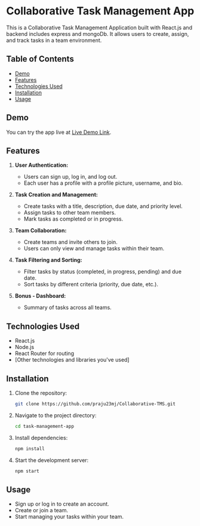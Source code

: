 # Collaborative Task Management App

This is a Collaborative Task Management Application built with React.js and backend includes express and mongoDb. It allows users to create, assign, and track tasks in a team environment.

## Table of Contents

- [Demo](#demo)
- [Features](#features)
- [Technologies Used](#technologies-used)
- [Installation](#installation)
- [Usage](#usage)

## Demo

You can try the app live at [Live Demo Link](https://sparkling-muffin-5cc9e1.netlify.app/signin?fbclid=IwAR12p7127aORzHhbyezfX3PMA5eWU-6n_A4KvgVzkLbrabkYCojuHLGYkwA).

## Features

1. **User Authentication:**
   - Users can sign up, log in, and log out.
   - Each user has a profile with a profile picture, username, and bio.

2. **Task Creation and Management:**
   - Create tasks with a title, description, due date, and priority level.
   - Assign tasks to other team members.
   - Mark tasks as completed or in progress.

3. **Team Collaboration:**
   - Create teams and invite others to join.
   - Users can only view and manage tasks within their team.

4. **Task Filtering and Sorting:**
   - Filter tasks by status (completed, in progress, pending) and due date.
   - Sort tasks by different criteria (priority, due date, etc.).

5. **Bonus - Dashboard:**
   - Summary of tasks across all teams.

## Technologies Used

- React.js
- Node.js
- React Router for routing
- [Other technologies and libraries you've used]

## Installation

1. Clone the repository:

   ```bash
   git clone https://github.com/praju23mj/Collaborative-TMS.git
   
2. Navigate to the project directory:

    ```bash
    cd task-management-app

3. Install dependencies:

   ```bash
   npm install

4. Start the development server:
    
   ```bash
   npm start

## Usage
- Sign up or log in to create an account.
- Create or join a team.
- Start managing your tasks within your team.   
